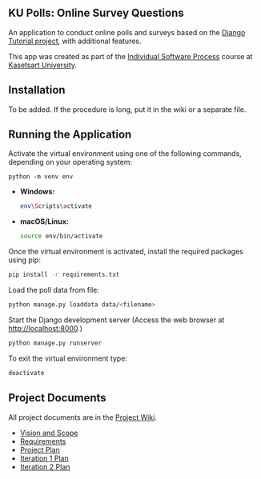 ## KU Polls: Online Survey Questions 

An application to conduct online polls and surveys based
on the [Django Tutorial project](https://docs.djangoproject.com/en/4.1/), with
additional features.

This app was created as part of the [Individual Software Process](
https://cpske.github.io/ISP) course at [Kasetsart University](https://www.ku.ac.th).


## Installation

To be added. If the procedure is long, put it in the wiki or a separate file.

## Running the Application

Activate the virtual environment using one of the following commands, depending on your operating system:

```shell
python -m venv env
```
- **Windows:**

  ```bash
  env\Scripts\activate
  ```

- **macOS/Linux:**

    ```bash
    source env/bin/activate
    ```

Once the virtual environment is activated, install the required packages using pip:
```bash
pip install -r requirements.txt
```

Load the poll data from file:
```bash
python manage.py loaddata data/<filename>
```

Start the Django development server (Access the web browser at <http://localhost:8000>.)
```bash
python manage.py runserver
 ```


To exit the virtual environment type:
   ```bash
   deactivate
   ```
## Project Documents

All project documents are in the [Project Wiki](../../wiki/Home).

- [Vision and Scope](../../wiki/Vision%20and%20Scope)
- [Requirements](../../wiki/Requirements)
- [Project Plan](../../wiki/Project%20Plan)
- [Iteration 1 Plan](../../wiki/Iteration%201%20Plan)
- [Iteration 2 Plan](../../wiki/Iteration%202%20Plan)

  
